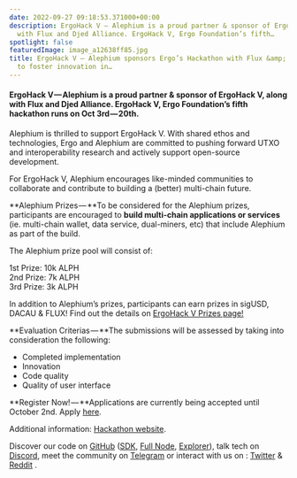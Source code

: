 ```yaml
---
date: 2022-09-27 09:18:53.371000+00:00
description: ErgoHack V — Alephium is a proud partner & sponsor of ErgoHack V, along
  with Flux and Djed Alliance. ErgoHack V, Ergo Foundation’s fifth…
spotlight: false
featuredImage: image_a12638ff85.jpg
title: ErgoHack V — Alephium sponsors Ergo’s Hackathon with Flux &amp; Djed Alliance
  to foster innovation in…
---
```


#### ErgoHack V — Alephium is a proud partner & sponsor of ErgoHack V, along with Flux and Djed Alliance. ErgoHack V, Ergo Foundation’s fifth hackathon runs on Oct 3rd — 20th.

Alephium is thrilled to support ErgoHack V. With shared ethos and technologies, Ergo and Alephium are committed to pushing forward UTXO and interoperability research and actively support open-source development.

For ErgoHack V, Alephium encourages like-minded communities to collaborate and contribute to building a (better) multi-chain future.

**Alephium Prizes — **To be considered for the Alephium prizes, participants are encouraged to **build multi-chain applications or services** (ie. multi-chain wallet, data service, dual-miners, etc) that include Alephium as part of the build.

The Alephium prize pool will consist of:

1st Prize: 10k ALPH  
2nd Prize: 7k ALPH  
3rd Prize: 3k ALPH

In addition to Alephium’s prizes, participants can earn prizes in sigUSD, DACAU & FLUX! Find out the details on <a href="https://ergoplatform.org/en/blog/ErgoHack-5-Prizes/" class="markup--anchor markup--p-anchor" data-href="https://ergoplatform.org/en/blog/ErgoHack-5-Prizes/" rel="noopener" target="_blank">ErgoHack V Prizes page!</a>

**Evaluation Criterias — **The submissions will be assessed by taking into consideration the following:

- Completed implementation
- Innovation
- Code quality
- Quality of user interface

**Register Now! — **Applications are currently being accepted until October 2nd. Apply <a href="https://q9fwzopidh8.typeform.com/to/hEeZFF4c?typeform-source=3qml8hniame.typeform.com" class="markup--anchor markup--p-anchor" data-href="https://q9fwzopidh8.typeform.com/to/hEeZFF4c?typeform-source=3qml8hniame.typeform.com" rel="noopener" target="_blank">here</a>.

Additional information: <a href="https://ergohack.io/" class="markup--anchor markup--p-anchor" data-href="https://ergohack.io/" rel="noopener" target="_blank">Hackathon website</a>.

Discover our code on <a href="https://github.com/alephium" class="markup--anchor markup--p-anchor" data-href="https://github.com/alephium" rel="noopener" target="_blank">GitHub</a> (<a href="https://github.com/alephium/alephium-web3" class="markup--anchor markup--p-anchor" data-href="https://github.com/alephium/alephium-web3" rel="noopener" target="_blank">SDK</a>, <a href="https://github.com/alephium/alephium" class="markup--anchor markup--p-anchor" data-href="https://github.com/alephium/alephium" rel="noopener" target="_blank">Full Node</a>, <a href="https://github.com/alephium/explorer" class="markup--anchor markup--p-anchor" data-href="https://github.com/alephium/explorer" rel="noopener" target="_blank">Explorer</a>), talk tech on <a href="https://discord.gg/h7cXXy4FEY" class="markup--anchor markup--p-anchor" data-href="https://discord.gg/h7cXXy4FEY" rel="noopener" target="_blank">Discord</a>, meet the community on <a href="https://t.me/Alephium_Announcement" class="markup--anchor markup--p-anchor" data-href="https://t.me/Alephium_Announcement" rel="noopener" target="_blank">Telegram</a> or interact with us on : <a href="https://twitter.com/alephium" class="markup--anchor markup--p-anchor" data-href="https://twitter.com/alephium" rel="noopener" target="_blank">Twitter</a> & <a href="https://www.reddit.com/r/Alephium/" class="markup--anchor markup--p-anchor" data-href="https://www.reddit.com/r/Alephium/" rel="noopener" target="_blank">Reddit</a> .
